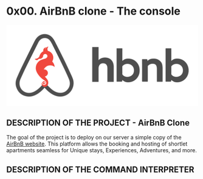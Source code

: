 # 0x00. AirBnB clone - The console
![logo](AirBnBlogo.png)

## DESCRIPTION OF THE PROJECT - AirBnB Clone
The goal of the project is to deploy on our server a simple copy of the [AirBnB website](https://www.airbnb.com/). This platform allows the booking and hosting of shortlet apartments seamless for Unique stays, Experiences, Adventures, and more. 

## DESCRIPTION OF THE COMMAND INTERPRETER
